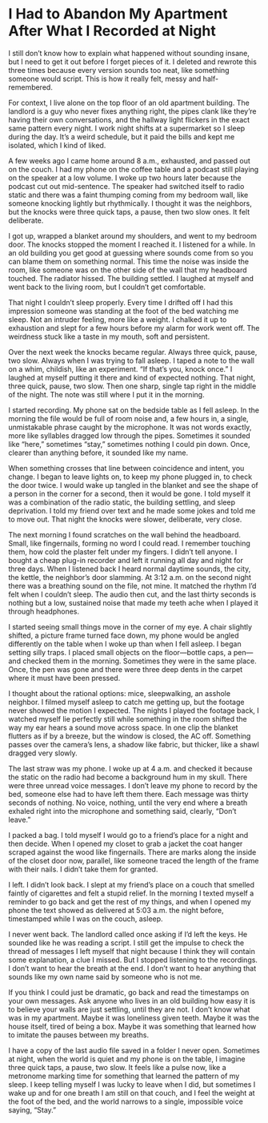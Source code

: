 # I Had to Abandon My Apartment After What I Recorded at Night
I still don’t know how to explain what happened without sounding insane, but I need to get it out before I forget pieces of it. I deleted and rewrote this three times because every version sounds too neat, like something someone would script. This is how it really felt, messy and half-remembered.

For context, I live alone on the top floor of an old apartment building. The landlord is a guy who never fixes anything right, the pipes clank like they’re having their own conversations, and the hallway light flickers in the exact same pattern every night. I work night shifts at a supermarket so I sleep during the day. It’s a weird schedule, but it paid the bills and kept me isolated, which I kind of liked.

A few weeks ago I came home around 8 a.m., exhausted, and passed out on the couch. I had my phone on the coffee table and a podcast still playing on the speaker at a low volume. I woke up two hours later because the podcast cut out mid-sentence. The speaker had switched itself to radio static and there was a faint thumping coming from my bedroom wall, like someone knocking lightly but rhythmically. I thought it was the neighbors, but the knocks were three quick taps, a pause, then two slow ones. It felt deliberate.

I got up, wrapped a blanket around my shoulders, and went to my bedroom door. The knocks stopped the moment I reached it. I listened for a while. In an old building you get good at guessing where sounds come from so you can blame them on something normal. This time the noise was inside the room, like someone was on the other side of the wall that my headboard touched. The radiator hissed. The building settled. I laughed at myself and went back to the living room, but I couldn’t get comfortable.

That night I couldn’t sleep properly. Every time I drifted off I had this impression someone was standing at the foot of the bed watching me sleep. Not an intruder feeling, more like a weight. I chalked it up to exhaustion and slept for a few hours before my alarm for work went off. The weirdness stuck like a taste in my mouth, soft and persistent.

Over the next week the knocks became regular. Always three quick, pause, two slow. Always when I was trying to fall asleep. I taped a note to the wall on a whim, childish, like an experiment. “If that’s you, knock once.” I laughed at myself putting it there and kind of expected nothing. That night, three quick, pause, two slow. Then one sharp, single tap right in the middle of the night. The note was still where I put it in the morning.

I started recording. My phone sat on the bedside table as I fell asleep. In the morning the file would be full of room noise and, a few hours in, a single, unmistakable phrase caught by the microphone. It was not words exactly, more like syllables dragged low through the pipes. Sometimes it sounded like “here,” sometimes “stay,” sometimes nothing I could pin down. Once, clearer than anything before, it sounded like my name.

When something crosses that line between coincidence and intent, you change. I began to leave lights on, to keep my phone plugged in, to check the door twice. I would wake up tangled in the blanket and see the shape of a person in the corner for a second, then it would be gone. I told myself it was a combination of the radio static, the building settling, and sleep deprivation. I told my friend over text and he made some jokes and told me to move out. That night the knocks were slower, deliberate, very close.

The next morning I found scratches on the wall behind the headboard. Small, like fingernails, forming no word I could read. I remember touching them, how cold the plaster felt under my fingers. I didn’t tell anyone. I bought a cheap plug-in recorder and left it running all day and night for three days. When I listened back I heard normal daytime sounds, the city, the kettle, the neighbor’s door slamming. At 3:12 a.m. on the second night there was a breathing sound on the file, not mine. It matched the rhythm I’d felt when I couldn’t sleep. The audio then cut, and the last thirty seconds is nothing but a low, sustained noise that made my teeth ache when I played it through headphones.

I started seeing small things move in the corner of my eye. A chair slightly shifted, a picture frame turned face down, my phone would be angled differently on the table when I woke up than when I fell asleep. I began setting silly traps. I placed small objects on the floor—bottle caps, a pen—and checked them in the morning. Sometimes they were in the same place. Once, the pen was gone and there were three deep dents in the carpet where it must have been pressed.

I thought about the rational options: mice, sleepwalking, an asshole neighbor. I filmed myself asleep to catch me getting up, but the footage never showed the motion I expected. The nights I played the footage back, I watched myself lie perfectly still while something in the room shifted the way my ear hears a sound move across space. In one clip the blanket flutters as if by a breeze, but the window is closed, the AC off. Something passes over the camera’s lens, a shadow like fabric, but thicker, like a shawl dragged very slowly.

The last straw was my phone. I woke up at 4 a.m. and checked it because the static on the radio had become a background hum in my skull. There were three unread voice messages. I don’t leave my phone to record by the bed, someone else had to have left them there. Each message was thirty seconds of nothing. No voice, nothing, until the very end where a breath exhaled right into the microphone and something said, clearly, “Don’t leave.”

I packed a bag. I told myself I would go to a friend’s place for a night and then decide. When I opened my closet to grab a jacket the coat hanger scraped against the wood like fingernails. There are marks along the inside of the closet door now, parallel, like someone traced the length of the frame with their nails. I didn’t take them for granted.

I left. I didn’t look back. I slept at my friend’s place on a couch that smelled faintly of cigarettes and felt a stupid relief. In the morning I texted myself a reminder to go back and get the rest of my things, and when I opened my phone the text showed as delivered at 5:03 a.m. the night before, timestamped while I was on the couch, asleep.

I never went back. The landlord called once asking if I’d left the keys. He sounded like he was reading a script. I still get the impulse to check the thread of messages I left myself that night because I think they will contain some explanation, a clue I missed. But I stopped listening to the recordings. I don’t want to hear the breath at the end. I don’t want to hear anything that sounds like my own name said by someone who is not me.

If you think I could just be dramatic, go back and read the timestamps on your own messages. Ask anyone who lives in an old building how easy it is to believe your walls are just settling, until they are not. I don’t know what was in my apartment. Maybe it was loneliness given teeth. Maybe it was the house itself, tired of being a box. Maybe it was something that learned how to imitate the pauses between my breaths.

I have a copy of the last audio file saved in a folder I never open. Sometimes at night, when the world is quiet and my phone is on the table, I imagine three quick taps, a pause, two slow. It feels like a pulse now, like a metronome marking time for something that learned the pattern of my sleep. I keep telling myself I was lucky to leave when I did, but sometimes I wake up and for one breath I am still on that couch, and I feel the weight at the foot of the bed, and the world narrows to a single, impossible voice saying, “Stay.”